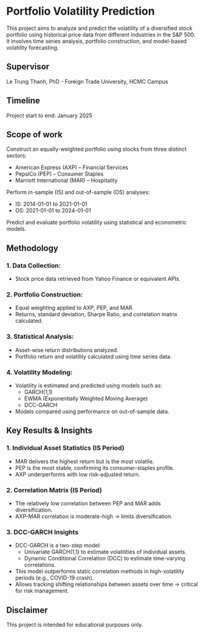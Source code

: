 # Portfolio Volatility Prediction

This project aims to analyze and predict the volatility of a diversified stock portfolio using historical price data from different industries in the S&P 500. 
It involves time series analysis, portfolio construction, and model-based volatility forecasting.

## Supervisor
Le Trung Thanh, PhD - Foreign Trade University, HCMC Campus

## Timeline
Project start to end: January 2025

## Scope of work

Construct an equally-weighted portfolio using stocks from three distinct sectors:
- American Express (AXP) – Financial Services
- PepsiCo (PEP) – Consumer Staples
- Marriott International (MAR) – Hospitality

Perform in-sample (IS) and out-of-sample (OS) analyses:

- IS: 2014-01-01 to 2021-01-01
- OS: 2021-01-01 to 2024-01-01

Predict and evaluate portfolio volatility using statistical and econometric models.

## Methodology

### 1. Data Collection:

- Stock price data retrieved from Yahoo Finance or equivalent APIs.

### 2. Portfolio Construction:

- Equal weighting applied to AXP, PEP, and MAR.
- Returns, standard deviation, Sharpe Ratio, and correlation matrix calculated.

### 3. Statistical Analysis:

- Asset-wise return distributions analyzed.
- Portfolio return and volatility calculated using time series data.

### 4. Volatility Modeling:

- Volatility is estimated and predicted using models such as:
  + GARCH(1,1)
  + EWMA (Exponentially Weighted Moving Average)
  + DCC-GARCH
- Models compared using performance on out-of-sample data.

## Key Results & Insights

### 1. Individual Asset Statistics (IS Period)
- MAR delivers the highest return but is the most volatile.
- PEP is the most stable, confirming its consumer-staples profile.
- AXP underperforms with low risk-adjusted return.

### 2. Correlation Matrix (IS Period)
- The relatively low correlation between PEP and MAR adds diversification.
- AXP-MAR correlation is moderate-high → limits diversification.

### 3. DCC-GARCH Insights

- DCC-GARCH is a two-step model:
  + Univariate GARCH(1,1) to estimate volatilities of individual assets.
  + Dynamic Conditional Correlation (DCC) to estimate time-varying correlations.
- This model outperforms static correlation methods in high-volatility periods (e.g., COVID-19 crash).
- Allows tracking shifting relationships between assets over time → critical for risk management.

## Disclaimer
This project is intended for educational purposes only.
